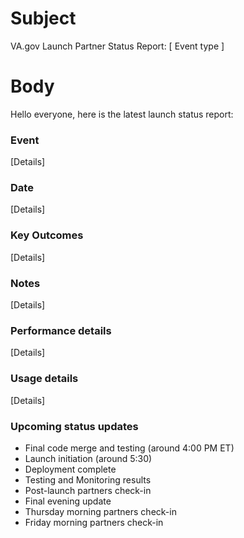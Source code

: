 # Subject
VA.gov Launch Partner Status Report: [ Event type ]

# Body

Hello everyone, here is the latest launch status report:

### Event

[Details]

### Date

[Details]

### Key Outcomes

[Details]

### Notes

[Details]

### Performance details

[Details]

### Usage details

[Details]

### Upcoming status updates

- Final code merge and testing (around 4:00 PM ET)
- Launch initiation (around 5:30)
- Deployment complete
- Testing and Monitoring results
- Post-launch partners check-in
- Final evening update
- Thursday morning partners check-in
- Friday morning partners check-in
